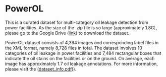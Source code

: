 # PowerOL
This is a curated dataset for multi-category oil leakage detection from power facilities. As the size of the .zip file is so large (approximately 1.8G), please go to the Google Drive ([link](x)) to download the dataset.

PowerOL dataset consists of 4,364 images and corresponding label files in the XML format, namely 8,728 files in total. The dataset involves 10 categories of oil leakage in power facilities and 7,484 rectangular boxes that indicate the oil stains on the facilities or on the ground. On average, each image has approximately 1.7 oil leakage annotations. For more information, please visit the ([dataset_info.pdf](https://github.com/xushuai7/PowerOL/blob/main/dataset_info.pdf))).
